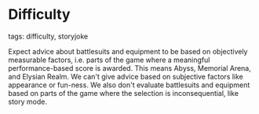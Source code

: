 # Difficulty
tags: difficulty, storyjoke

Expect advice about battlesuits and equipment to be based on objectively measurable factors, i.e. parts of the game where a meaningful performance-based score is awarded. This means Abyss, Memorial Arena, and Elysian Realm. We can't give advice based on subjective factors like appearance or fun-ness. We also don't evaluate battlesuits and equipment based on parts of the game where the selection is inconsequential, like story mode.